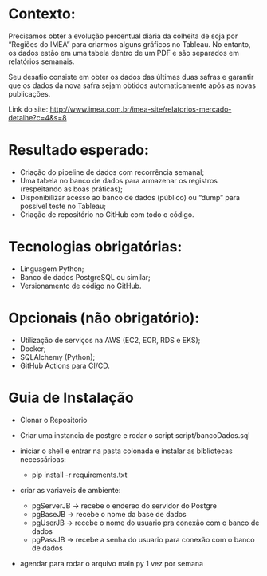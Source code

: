 # Contexto:
Precisamos obter a evolução percentual diária da colheita de soja por “Regiões do IMEA”
para criarmos alguns gráficos no Tableau. No entanto, os dados estão em uma tabela dentro de
um PDF e são separados em relatórios semanais.

Seu desafio consiste em obter os dados das últimas duas safras e garantir que os dados
da nova safra sejam obtidos automaticamente após as novas publicações.

Link do site: http://www.imea.com.br/imea-site/relatorios-mercado-detalhe?c=4&s=8

# Resultado esperado:
- Criação do pipeline de dados com recorrência semanal;
- Uma tabela no banco de dados para armazenar os registros (respeitando as boas
práticas);
- Disponibilizar acesso ao banco de dados (público) ou “dump” para possível teste no
Tableau;
- Criação de repositório no GitHub com todo o código.


# Tecnologias obrigatórias:
- Linguagem Python;
- Banco de dados PostgreSQL ou similar;
- Versionamento de código no GitHub.

# Opcionais (não obrigatório):
- Utilização de serviços na AWS (EC2, ECR, RDS e EKS);
- Docker;
- SQLAlchemy (Python);
- GitHub Actions para CI/CD.

# Guia de Instalação
- Clonar o Repositorio
- Criar uma instancia de postgre e rodar o script script/bancoDados.sql
- iniciar o shell e entrar na pasta colonada e instalar as bibliotecas necessárioas:
    - pip install -r requirements.txt

- criar as variaveis de ambiente:
    - pgServerJB -> recebe o endereo do servidor do Postgre 
    - pgBaseJB -> recebe o nome da base de dados 
    - pgUserJB -> recebe o nome do usuario pra conexão com o banco de dados
    - pgPassJB -> recebe a senha do usuario para conexão com o banco de dados

- agendar para rodar o arquivo main.py 1 vez por semana
